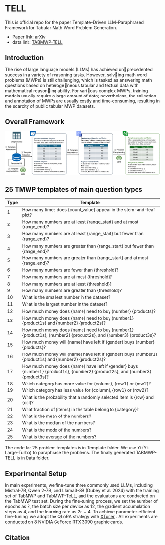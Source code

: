 # TELL
This is official repo for the paper Template-Driven LLM-Paraphrased Framework for Tabular Math Word Problem Generation. 

 - Paper link: arXiv
 - data link: [TABMWP-TELL](https://github.com/Jason8Kang/TELL/blob/main/Data/TABMWP-TELL.jsonl)

## Introduction
The rise of large language models (LLMs) has achieved unprecedented success in a variety of reasoning tasks. However, solving math word problems (MWPs) is still challenging, which is tasked as answering math questions based on heterogeneous tabular and textual data with mathematical reasoning ability. For various complex MWPs, training models usually require a large amount of data; nevertheless, the collection and annotation of MWPs are usually costly and time-consuming, resulting in the scarcity of public tabular MWP datasets.

## Overall Framework
<p align="center">
    <img src="./pictures/Framework03.png" width="800">
    <br>
</p>

## 25 TMWP templates of main question types

| Type | Template                                                                                                                       |
|------|--------------------------------------------------------------------------------------------------------------------------------|
| 1    | How many times does {count_value} appear in the stem-and-leaf plot?                                                            |
| 2    | How many numbers are at least {range_start} and at most {range_end}?                                                           |
| 3    | How many numbers are at least {range_start} but fewer than {range_end}?                                                        |
| 4    | How many numbers are greater than {range_start} but fewer than {range_end}?                                                    |
| 5    | How many numbers are greater than {range_start} and at most {range_end}?                                                       |
| 6    | How many numbers are fewer than {threshold}?                                                                                   |
| 7    | How many numbers are at most {threshold}?                                                                                      |
| 8    | How many numbers are at least {threshold}?                                                                                     |
| 9    | How many numbers are greater than {threshold}?                                                                                 |
| 10   | What is the smallest number in the dataset?                                                                                    |
| 11   | What is the largest number in the dataset?                                                                                     |
| 12   | How much money does {name} need to buy {number} {products}?                                                                    |
| 13   | How much money does {name} need to buy {number1} {product1s} and {number2} {product2s}?                                        |
| 14   | How much money does {name} need to buy {number1} {product1s}, {number2} {product2s}, and {number3} {product3s}?                |
| 15   | How much money will {name} have left if {gender} buys {number} {products}?                                                     |
| 16   | How much money will {name} have left if {gender} buys {number1} {product1s} and {number2} {product2s}?                         |
| 17   | How much money does {name} have left if {gender} buys {number1} {product1s}, {number2} {product2s}, and {number3} {product3s}? |
| 18   | Which category has more value for {column}, {row1} or {row2}?                                                                  |
| 19   | Which category has less value for {column}, {row1} or {row2}?                                                                  |
| 20   | What is the probability that a randomly selected item is {row} and {col}?                                                      |
| 21   | What fraction of {items} in the table belong to {category}?                                                                    |
| 22   | What is the mean of the numbers?                                                                                               |
| 23   | What is the median of the numbers?                                                                                             |
| 24   | What is the mode of the numbers?                                                                                               |
| 25   | What is the average of the numbers?                                                                                            |

The code for 25 problem templates is in Template folder. We use  Yi (Yi-Large-Turbo) to paraphrase the problems. The finally generated TABMWP-TELL is in Data folder.

## Experimental Setup
 In main experiments, we fine-tune three commonly used LLMs, including Mistral-7B, Qwen 2-7B, and Llama3-8B (Dubey et al. 2024) with the training set of TabMWP and TabMWP-TeLL, and the evaluations are conducted on the TabMWP test set. During the fine-tuning process, we set the number of epochs as 2, the batch size per device as 12, the gradient accumulation steps as 4, and the learning rate as 2e − 4. To achieve parameter-efficient fine-tuning, we adopt the QLoRA strategy with [XTuner](https://github.com/InternLM/xtuner/blob/main/README_zh-CN.md)
. All experiments are conducted on 8 NVIDIA GeForce RTX 3090 graphic cards.



## Citation












